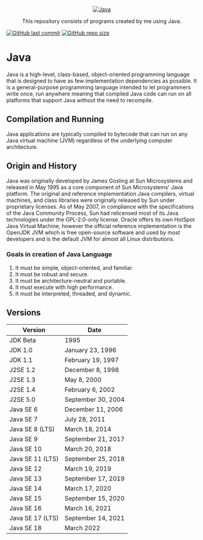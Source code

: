 <p align="center">
    <a href="https://github.com/Yaduttam95/Java">
        <img alt="Java" src="https://upload.wikimedia.org/wikipedia/en/3/30/Java_programming_language_logo.svg" >
    </a>
</p>

<p align="center">
This repository consists of programs created by me using Java.
</p>


[![GitHub last commit](https://img.shields.io/github/last-commit/Yaduttam95/Java)](https://github.com/Yaduttam95/Java/commits/master)
[![GitHub repo size](https://img.shields.io/github/repo-size/Yaduttam95/Java)](https://github.com/Yaduttam95/Java/archive/master.zip)


# Java
Java is a high-level, class-based, object-oriented programming language that is designed to have as few implementation dependencies as possible. It is a general-purpose programming language intended to let programmers write once, run anywhere meaning that compiled Java code can run on all platforms that support Java without the need to recompile.

## Compilation and Running
Java applications are typically compiled to bytecode that can run on any Java virtual machine (JVM) regardless of the underlying computer architecture.

## Origin and History
Java was originally developed by James Gosling at Sun Microsystems and released in May 1995 as a core component of Sun Microsystems' Java platform. The original and reference implementation Java compilers, virtual machines, and class libraries were originally released by Sun under proprietary licenses. As of May 2007, in compliance with the specifications of the Java Community Process, Sun had relicensed most of its Java technologies under the GPL-2.0-only license. Oracle offers its own HotSpot Java Virtual Machine, however the official reference implementation is the OpenJDK JVM which is free open-source software and used by most developers and is the default JVM for almost all Linux distributions.
### Goals in creation of Java Language
1.  It must be simple, object-oriented, and familiar.
2.  It must be robust and secure.
3.  It must be architecture-neutral and portable.
4.  It must execute with high performance.
5.  It must be interpreted, threaded, and dynamic.

## Versions
| Version | Date |
| --- | --- |
| JDK Beta | 1995 |
| JDK 1.0 | January 23, 1996 |
| JDK 1.1 | February 19, 1997 |
| J2SE 1.2 | December 8, 1998 |
| J2SE 1.3 | May 8, 2000 |
| J2SE 1.4 | February 6, 2002 |
| J2SE 5.0 | September 30, 2004 |
| Java SE 6 | December 11, 2006 |
| Java SE 7 | July 28, 2011 |
| Java SE 8 (LTS) |	March 18, 2014 |
| Java SE 9 | September 21, 2017 |
| Java SE 10 | March 20, 2018 |
| Java SE 11 (LTS) | September 25, 2018 |
| Java SE 12 | March 19, 2019 |
| Java SE 13 | September 17, 2019 |
| Java SE 14 | March 17, 2020 |
| Java SE 15 | September 15, 2020 |
| Java SE 16 | March 16, 2021 |
| Java SE 17 (LTS) | September 14, 2021 |
| Java SE 18 | March 2022 |




